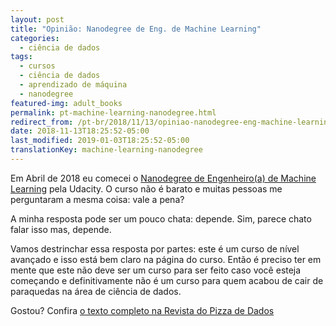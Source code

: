 ```yaml
---
layout: post
title: "Opinião: Nanodegree de Eng. de Machine Learning"
categories:
  - ciência de dados
tags:
  - cursos
  - ciência de dados
  - aprendizado de máquina
  - nanodegree
featured-img: adult_books
permalink: pt-machine-learning-nanodegree.html
redirect_from: /pt-br/2018/11/13/opiniao-nanodegree-eng-machine-learning.html
date: 2018-11-13T18:25:52-05:00
last_modified: 2019-01-03T18:25:52-05:00
translationKey: machine-learning-nanodegree
---
```


Em Abril de 2018 eu comecei o [Nanodegree de Engenheiro(a) de Machine Learning](https://medium.com/pizzadedados/opini%C3%A3o-nanodegree-de-eng-de-machine-learning-34e67cb85b33) pela Udacity. O curso não é barato e muitas pessoas me perguntaram a mesma coisa: vale a pena? <!--more-->

A minha resposta pode ser um pouco chata: depende. Sim, parece chato falar isso mas, depende.

Vamos destrinchar essa resposta por partes: este é um curso de nível avançado e isso está bem claro na página do curso. Então é preciso ter em mente que este não deve ser um curso para ser feito caso você esteja começando e definitivamente não é um curso para quem acabou de cair de paraquedas na área de ciência de dados.

Gostou? Confira [o texto completo na Revista do Pizza de Dados](https://medium.com/pizzadedados/opini%C3%A3o-nanodegree-de-eng-de-machine-learning-34e67cb85b33)
